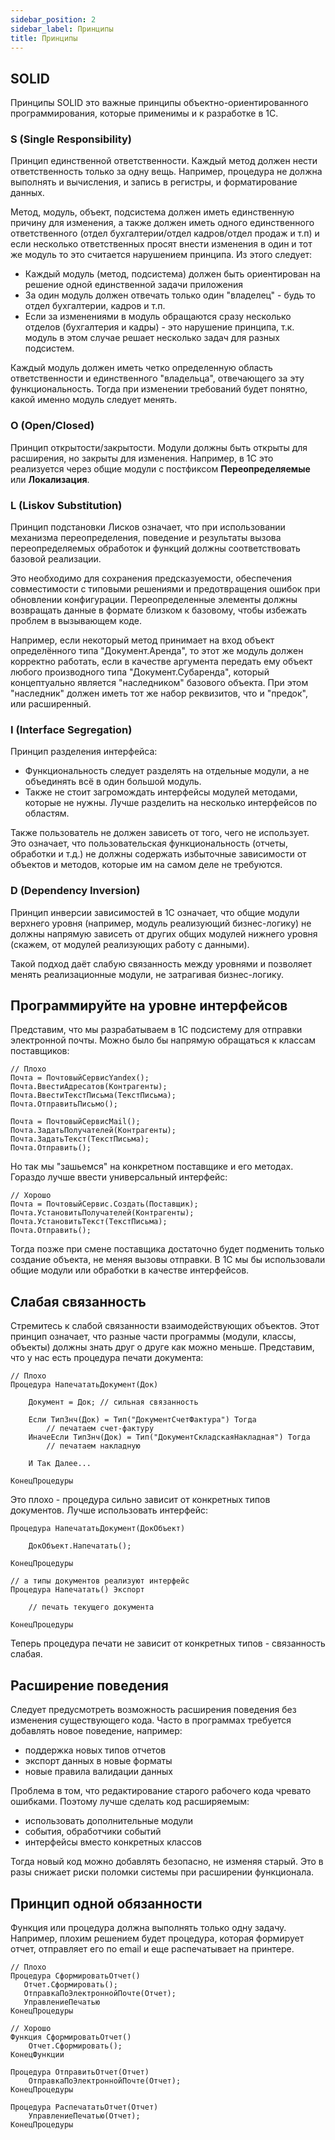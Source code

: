 ```yaml
---
sidebar_position: 2
sidebar_label: Принципы
title: Принципы
---
```

## SOLID

Принципы SOLID это важные принципы объектно-ориентированного программирования, которые применимы и к разработке в 1С.

### S (Single Responsibility)
Принцип единственной ответственности. Каждый метод должен нести ответственность только за одну вещь. Например, процедура не должна выполнять и вычисления, и запись в регистры, и форматирование данных.

Метод, модуль, объект, подсистема должен иметь единственную причину для изменения, а также должен иметь одного единственного ответственного (отдел бухгалтерии/отдел кадров/отдел продаж и т.п) и если несколько ответственных просят внести изменения в один и тот же модуль то это считается нарушением принципа. Из этого следует:

- Каждый модуль (метод, подсистема) должен быть ориентирован на решение одной единственной задачи приложения
- За один модуль должен отвечать только один "владелец" - будь то отдел бухгалтерии, кадров и т.п.
- Если за изменениями в модуль обращаются сразу несколько отделов (бухгалтерия и кадры) - это нарушение принципа, т.к. модуль в этом случае решает несколько задач для разных подсистем.

Каждый модуль должен иметь четко определенную область ответственности и единственного "владельца", отвечающего за эту функциональность. Тогда при изменении требований будет понятно, какой именно модуль следует менять.

### O (Open/Closed)

Принцип открытости/закрытости. Модули должны быть открыты для расширения, но закрыты для изменения. Например, в 1С это реализуется через общие модули с постфиксом **Переопределяемые** или **Локализация**.

### L (Liskov Substitution)

Принцип подстановки Лисков означает, что при использовании механизма переопределения, поведение и результаты вызова переопределяемых обработок и функций должны соответствовать базовой реализации.

 Это необходимо для сохранения предсказуемости, обеспечения совместимости с типовыми решениями и предотвращения ошибок при обновлении конфигурации. Переопределенные элементы должны возвращать данные в формате близком к базовому, чтобы избежать проблем в вызывающем коде.

 Например, если некоторый метод принимает на вход объект определённого типа "Документ.Аренда", то этот же модуль должен корректно работать, если в качестве аргумента передать ему объект любого производного типа "Документ.Субаренда", который концептуально является "наследником" базового объекта. При этом "наследник" должен иметь тот же набор реквизитов, что и "предок", или расширенный.

### I (Interface Segregation)

Принцип разделения интерфейса: 
- Функциональность следует разделять на отдельные модули, а не объединять всё в один большой модуль. 
- Также не стоит загромождать интерфейсы модулей методами, которые не нужны. Лучше разделить на несколько интерфейсов по областям.

Также пользователь не должен зависеть от того, чего не использует. Это означает, что пользовательская функциональность (отчеты, обработки и т.д.) не должны содержать избыточные зависимости от объектов и методов, которые им на самом деле не требуются.

### D (Dependency Inversion)

Принцип инверсии зависимостей в 1С означает, что общие модули верхнего уровня (например, модуль реализующий бизнес-логику) не должны напрямую зависеть от других общих модулей нижнего уровня (скажем, от модулей реализующих работу с данными). 

Такой подход даёт слабую связанность между уровнями и позволяет менять реализационные модули, не затрагивая бизнес-логику. 
## Программируйте на уровне интерфейсов
Представим, что мы разрабатываем в 1С подсистему для отправки электронной почты.
Можно было бы напрямую обращаться к классам поставщиков:
    
```
// Плохо
Почта = ПочтовыйСервисYandex();
Почта.ВвестиАдресатов(Контрагенты);  
Почта.ВвестиТекстПисьма(ТекстПисьма);
Почта.ОтправитьПисьмо();

Почта = ПочтовыйСервисMail();
Почта.ЗадатьПолучателей(Контрагенты);
Почта.ЗадатьТекст(ТекстПисьма);  
Почта.Отправить();
```
Но так мы "зашьемся" на конкретном поставщике и его методах. Гораздо лучше ввести универсальный интерфейс:
```    
// Хорошо
Почта = ПочтовыйСервис.Создать(Поставщик);
Почта.УстановитьПолучателей(Контрагенты);
Почта.УстановитьТекст(ТекстПисьма);  
Почта.Отправить();
```
Тогда позже при смене поставщика достаточно будет подменить только создание объекта, не меняя вызовы отправки. В 1С мы бы использовали общие модули или обработки в качестве интерфейсов.

## Слабая связанность
Стремитесь к слабой связанности взаимодействующих объектов. Этот принцип означает, что разные части программы (модули, классы, объекты) должны знать друг о друге как можно меньше.
Представим, что у нас есть процедура печати документа:
```    
// Плохо
Процедура НапечататьДокумент(Док)

    Документ = Док; // сильная связанность

    Если ТипЗнч(Док) = Тип("ДокументСчетФактура") Тогда
        // печатаем счет-фактуру
    ИначеЕсли ТипЗнч(Док) = Тип("ДокументСкладскаяНакладная") Тогда
        // печатаем накладную
    
    И Так Далее...

КонецПроцедуры
```
Это плохо - процедура сильно зависит от конкретных типов документов. Лучше использовать интерфейс:
```
Процедура НапечататьДокумент(ДокОбъект)
  
    ДокОбъект.Напечатать();
  
КонецПроцедуры

// а типы документов реализуют интерфейс
Процедура Напечатать() Экспорт

    // печать текущего документа

КонецПроцедуры
```
Теперь процедура печати не зависит от конкретных типов - связанность слабая.
## Расширение поведения
Следует предусмотреть возможность расширения поведения без изменения существующего кода.
Часто в программах требуется добавлять новое поведение, например:
- поддержка новых типов отчетов
- экспорт данных в новые форматы
- новые правила валидации данных

Проблема в том, что редактирование старого рабочего кода чревато ошибками. Поэтому лучше сделать код расширяемым:

- использовать дополнительные модули
- события, обработчики событий
- интерфейсы вместо конкретных классов

Тогда новый код можно добавлять безопасно, не изменяя старый. Это в разы снижает риски поломки системы при расширении функционала.
## Принцип одной обязанности
Функция или процедура должна выполнять только одну задачу. Например, плохим решением будет процедура, которая формирует отчет, отправляет его по email и еще распечатывает на принтере.
```
// Плохо
Процедура СформироватьОтчет() 
   Отчет.Сформировать();  
   ОтправкаПоЭлектроннойПочте(Отчет);  
   УправлениеПечатью
КонецПроцедуры
        
// Хорошо
Функция СформироватьОтчет()  
    Отчет.Сформировать();
КонецФункции

Процедура ОтправитьОтчет(Отчет) 
    ОтправкаПоЭлектроннойПочте(Отчет);
КонецПроцедуры 

Процедура РаспечататьОтчет(Отчет)
    УправлениеПечатью(Отчет);  
КонецПроцедуры
```
